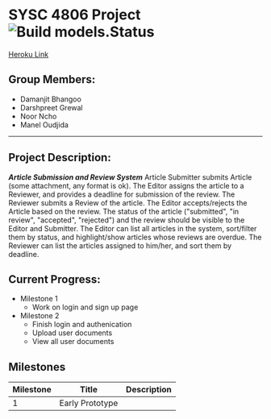 # SYSC 4806 Project  ![Build models.Status](https://travis-ci.com/noor-a/SYSC4806Project.svg?branch=master)

[Heroku Link](https://sysc-4806project.herokuapp.com/)

Group Members:
-------------------
* Damanjit Bhangoo
* Darshpreet Grewal
* Noor Ncho
* Manel Oudjida
-----------------------------

Project Description:
----------------------------
_**Article Submission and Review System**_
Article Submitter submits Article (some attachment, any format is ok).
The Editor assigns the article to a Reviewer, and provides a deadline for 
submission of the review. The Reviewer submits a Review of the article. 
The Editor accepts/rejects the Article based on the review. The status of 
the article ("submitted", "in review", "accepted", "rejected") and the review 
should be visible to the Editor and Submitter. The Editor can list all 
articles in the system, sort/filter them by status, and highlight/show articles 
whose reviews are overdue. The Reviewer can list the articles assigned to him/her, 
 and sort them by deadline.
 
 Current Progress:
 ------------------
 * Milestone 1
    * Work on login and sign up page
 * Milestone 2
    * Finish login and authenication
    * Upload user documents
    * View all user documents
 
 
 Milestones
 ---------------
 | Milestone | Title | Description |
 |-----------|-------|-------------|
 |     1     | Early Prototype | $$$$$$$$ |
